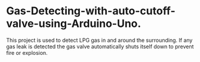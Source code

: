 # Gas-Detecting-with-auto-cutoff-valve-using-Arduino-Uno.

This project is used to detect LPG gas in and around the surrounding. If any gas leak is detected the gas valve automatically shuts itself down to prevent fire or explosion.
